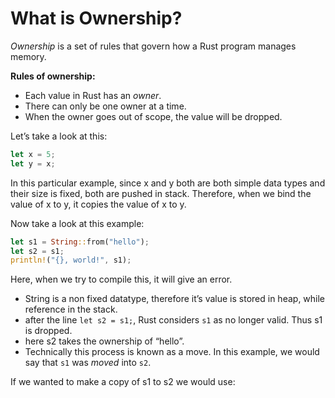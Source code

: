 # What is Ownership?

*Ownership* is a set of rules that govern how a Rust program manages memory.

**Rules of ownership:**

- Each value in Rust has an *owner*.
- There can only be one owner at a time.
- When the owner goes out of scope, the value will be dropped.

Let’s take a look at this:

```rust
let x = 5;
let y = x;
```

In this particular example, since x and y both are both simple data types and their size is fixed, both are pushed in stack. Therefore, when we bind the value of x to y, it copies the value of x to y.

Now take a look at this example:

```rust
let s1 = String::from("hello");
let s2 = s1;
println!("{}, world!", s1);
```

Here, when we try to compile this, it will give an error.  

- String is a non fixed datatype, therefore it’s value is stored in heap, while reference in the stack.
- after the line `let s2 = s1;`, Rust considers `s1` as no longer valid. Thus s1 is dropped.
- here s2 takes the ownership of “hello”.
- Technically this process is known as a move. In this example, we would say that `s1` was *moved* into `s2`.

If we wanted to make a copy of s1 to s2 we would use: